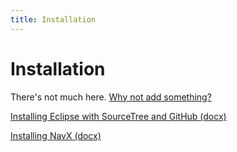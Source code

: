 ```yaml
---
title: Installation
---
```

# Installation

There's not much here. [Why not add something?](https://github.com/SkylineSpartabots/skylinespartabotsgithub.io/edit/master/installation.md)

[Installing Eclipse with SourceTree and GitHub (docx)](https://docs.google.com/viewer?a=v&pid=sites&srcid=ZGVmYXVsdGRvbWFpbnxzcGFydGFib3Rzd2lraXxneDoxMDBmYzJlODIzYzkyZTU0)

[Installing NavX (docx)](https://docs.google.com/viewer?a=v&pid=sites&srcid=ZGVmYXVsdGRvbWFpbnxzcGFydGFib3Rzd2lraXxneDo2Mzc4YTA1MWJhYTdkODMw)
